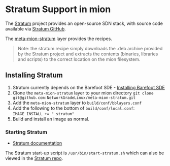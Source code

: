 # Stratum Support in mion

The [Stratum](https://opennetworking.org/stratum/) project provides an
open-source SDN stack, with source code available via
[Stratum GitHub](https://opennetworking.org/stratum/).

The [meta-mion-stratum](https://github.com/NetworkGradeLinux/meta-mion-stratum)
layer provides the recipes.

> Note: the stratum recipe simply downloads the .deb archive provided by the
Stratum project and extracts the contents (binaries, libraries and scripts) to
the correct location on the mion filesystem.

## Installing Stratum

1. Stratum currently depends on the Barefoot SDE - [Installing Barefoot SDE](Barefoot-SDE)
2. Clone the `meta-mion-stratum` layer to your mion directory
`git clone git@github.com:NetworkGradeLinux/meta-mion-stratum.git`
3. Add the `meta-mion-stratum` layer to `build/conf/bblayers.conf`
4. Add the following to the bottom of `build/conf/local.conf`:
   `IMAGE_INSTALL += " stratum"`
5. Build and install an image as normal.

### Starting Stratum

* [Stratum documentation](https://github.com/stratum/stratum/blob/main/README.md)

The Stratum start-up script is `/usr/bin/start-stratum.sh` which can also be
viewed in the
[Stratum repo](https://github.com/stratum/stratum/blob/main/stratum/hal/bin/barefoot/deb/start-stratum.sh).
